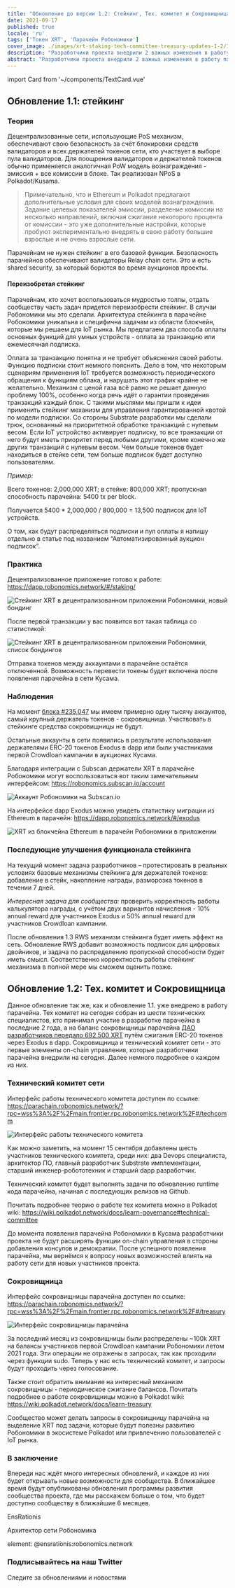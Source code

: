```yaml
---
title: "Обновление до версии 1.2: Стейкинг, Тех. комитет и Сокровищница"
date: 2021-09-17
published: true
locale: 'ru'
tags: ['Токен XRT', 'Парачейн Робономики']
cover_image: ./images/xrt-staking-tech-committee-treasury-updates-1-2/113_Up_to_version_1_2_stakingtech_comm_treasury.jpg
description: "Разработчики проекта внедрили 2 важных изменения в работу парачейна Робономики. Первое - это включение функционала стейкинга XRT, второе - запуск первых механизмов on-chain управления."
abstract: "Разработчики проекта внедрили 2 важных изменения в работу парачейна Робономики. Первое - это включение функционала стейкинга XRT, второе - запуск первых механизмов on-chain управления."
---
```

import Card from '~/components/TextCard.vue'

## Обновление 1.1: стейкинг

### Теория

Децентрализованные сети, использующие PoS механизм, обеспечивают свою безопасность за счёт блокировки средств валидаторов и всех держателей токенов сети, кто участвует в выборе пула валидаторов. Для поощрения валидаторов и держателей токенов обычно применяется аналогичная PoW модель вознаграждения - эмиссия + все комиссии в блоке. Так реализован NPoS в Polkadot/Kusama.

> Примечательно, что и Ethereum и Polkadot предлагают дополнительные условия для своих моделей вознаграждения. Задание целевых показателей эмиссии, разделение комиссии на несколько направлений, включая сжигание некоторого процента от комиссии - это уже дополнительные настройки, которые пробуют экспериментально внедрять в свою работу большие взрослые и не очень взрослые сети.

Парачейнам не нужен стейкинг в его базовой функции. Безопасность парачейнов обеспечивают валидаторы Relay chain сети. Это и есть shared security, за который борются во время аукционов проекты.

#### Переизобретая стейкинг

Парачейнам, кто хочет воспользоваться мудростью толпы, отдать сообществу часть задач придется переизобрести стейкинг. В случаи Робономики мы это сделали. Архитектура стейкинга в парачейне Робономики уникальна и специфична задачам из области блокчейн, которые мы решаем для IoT рынка. Мы предлагаем два способа оплаты основных функций для умных устройств - оплата за транзакцию или ежемесячная подписка.

Оплата за транзакцию понятна и не требует объяснения своей работы. Функцию подписки стоит немного пояснить. Дело в том, что некоторым сценариям применения IoT требуется возможность периодического обращения к функциям облака, и нарушать этот график крайне не желательно. Механизм с ценой газа всё равно не решает данную проблему 100%, особенно когда речь идёт о гарантии проведения транзакций каждый блок. С такими мыслями мы пришли к идеи применить стейкинг механизм для управления гарантированной квотой по модели подписки. Со стороны Substrate разработки мы сделали трюк, основанный на приоритетной обработке транзакций с нулевым весом. Если IoT устройство активирует подписку, то все транзакции от него будут иметь приоритет перед любыми другими, кроме конечно же других транзакций с нулевым весом. Чем больше токенов будет находиться в стейке сети, тем больше подписок будет доступно пользователям.

<Card>

*Пример:*

Всего токенов: 2,000,000 XRT;
в стейке: 800,000 XRT;
пропускная способность парачейна: 5400 tx per block.

Получается 5400 * 2,000,000 / 800,000 = 13,500 подписок для IoT устройств.

</Card>

О том, как будут распределяться подписки и пул оплаты я напишу отдельно в статье под названием “Автоматизированный аукцион подписок”.

### Практика

Децентрализованное приложение готово к работе: https://dapp.robonomics.network/#/staking/

![Стейкинг XRT в децентрализованном приложении Робономики, новый бондинг](./images/xrt-staking-tech-committee-treasury-updates-1-2/image2.jpg)

После первой транзакции у вас появится вот такая таблица со статистикой:

![Стейкинг XRT в децентрализованном приложении Робономики, список бондингов](./images/xrt-staking-tech-committee-treasury-updates-1-2/image4.jpg)

Отправка токенов между аккаунтами в парачейне остаётся отключенной. Возможность перевести токены будет включена после появления парачейна в сети Кусама.

### Наблюдения

На момент [блока #235,047](https://robonomics.subscan.io/block/235047) мы имеем примерно одну тысячу аккаунтов, самый крупный держатель токенов - сокровищница. Участвовать в стейкинге средства сокровищницы не будут.

Остальные аккаунты в сети появились в результате использования держателями ERC-20 токенов Exodus в dapp или были участниками первой Crowdloan кампании в аукционах Кусама.

Благодаря интеграции с Subscan держатели XRT в парачейне Робономики могут воспользоваться вот таким замечательным интерфейсом: https://robonomics.subscan.io/account

![Аккаунт Робономики на Subscan.io](./images/xrt-staking-tech-committee-treasury-updates-1-2/image3.jpg)

На интерфейсе dapp Exodus можно увидеть статистику миграции из Ethereum в парачейн: https://dapp.robonomics.network/#/exodus

![XRT из блокчейна Ethereum в парачейн Робономики в приложении](./images/xrt-staking-tech-committee-treasury-updates-1-2/image6.jpg)

### Последующие улучшения функционала стейкинга

На текущий момент задача разработчиков – протестировать в реальных условиях базовые механизмы стейкинга для держателей токенов: добавление в стейк, накопление награды, разморозка токенов в течении 7 дней. 

*Интересная задача для сообщества:* проверить корректность работы калькулятора награды, с учётом двух вариантов начисления - 10% annual reward для участников Exodus  и 50% annual reward для участников Crowdloan кампании.

После обновления 1.3 RWS механизм стейкинга будет иметь эффект на сеть. Обновление RWS добавит возможность подписок для цифровых двойников, и задача по распределению пропускной способности будет иметь смысл. Соответственно корректность работы стейкинг механизма в полной мере мы сможем оценить позже.

## Обновление 1.2: Тех. комитет и Сокровищница

Данное обновление так же, как и обновление 1.1. уже внедрено в работу парачейна. Тех комитет на сегодня собран из шести технических специалистов, кто принимал участие в разработке парачейна в последние 2 года, а на баланс сокровищницы парачейна [ДАО разработчиков передало 692,500 XRT](https://etherscan.io/tx/0x6b9a9cbe7d21badf565ebce0fb50b865da8f5f784899db5fb455d1b276d14acf) путём сжигания ERC-20 токенов через Exodus в dapp. Сокровищница и технический комитет сети - это первые элементы on-chain управления, которые разработчики парачейна внедрили на сегодня. Далее немного подробнее о каждом из них.

### Технический комитет сети

Интерфейс работы технического комитета доступен по ссылке: https://parachain.robonomics.network/?rpc=wss%3A%2F%2Fmain.frontier.rpc.robonomics.network%2F#/techcomm

![Интерфейс работы технического комитета](./images/xrt-staking-tech-committee-treasury-updates-1-2/image5.jpg)

Как можно заметить, на момент 15 сентября добавлены шесть участников технического комитета, среди них: два Devops специалиста, архитектор ПО, главный разработчик Substrate имплементации, старший инженер-робототехник и старший dapp разработчик.

Технический комитет будет выполнять задачи по обновлению runtime кода парачейна, начиная с последующих релизов на Github.

Почитать подробнее теорию о работе тех комитета можно в Polkadot wiki: https://wiki.polkadot.network/docs/learn-governance#technical-committee

До момента появления парачейна Робономики в Кусама разработчики проекта не будут расширять функции on-chain управления в стороны добавления консулов и демократии. После успешного появления парачейна, мы вернёмся к вопросу новых возможностей влиять на работу сети для новых участников проекта.

### Сокровищница

Интерфейс сокровищницы парачейна доступен по ссылке: https://parachain.robonomics.network/?rpc=wss%3A%2F%2Fmain.frontier.rpc.robonomics.network%2F#/treasury

![Интерфейс сокровищницы парачейна](./images/xrt-staking-tech-committee-treasury-updates-1-2/image1.jpg)

За последний месяц из сокровищницы были распределены ~100k XRT на балансы участников первой Crowdloan кампании Робономики летом 2021 года. Эти операции не отражены в запросах, так как проходили через функции sudo. Теперь у нас есть технический комитет, и запросы будут проходить через голосование.

Также стоит обратить внимание на интересный механизм сокровищницы - периодическое сжигание балансов. Почитать подробнее о работе сокровищницы можно в Polkadot wiki: https://wiki.polkadot.network/docs/learn-treasury

Сообщество может делать запросы в сокровищницу парачейна на выделение XRT под задачи, которые будут полезны развитию Робономики в экосистеме Polkadot или привлечению пользователей с IoT рынка.

### В заключение

Впереди нас ждёт много интересных обновлений, и каждое из них будет открывать новые возможности для сообщества. В ближайшее время будут опубликованы обновления программы развития сообщества проекта, где мы расскажем больше о том, что будет доступно сообществу в ближайшие 6 месяцев.

<Card :image="'/avatars/Sergei-Lonshakov.jpg'" :back="'transparent'" imageSize="big">

EnsRationis

Архитектор сети Робономика

element: @ensrationis:robonomics.network

</Card>


<Card :icon="'/icons/icon-notification.png'" :link="'https://twitter.com/AIRA_Robonomics'">

### Подписывайтесь на наш Twitter

Следите за обновлениями и новостями

</Card>
